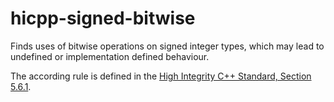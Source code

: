 # hicpp-signed-bitwise

Finds uses of bitwise operations on signed integer types, which may lead
to undefined or implementation defined behaviour.

The according rule is defined in the [High Integrity C++ Standard,
Section 5.6.1](http://www.codingstandard.com/section/5-6-shift-operators/).
